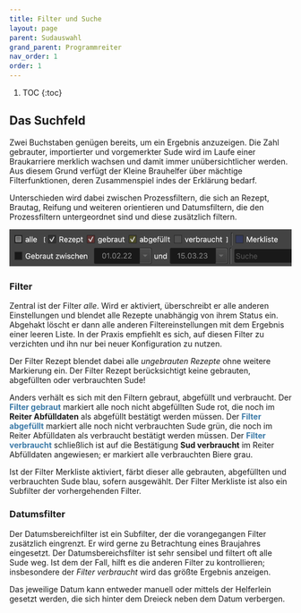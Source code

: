 ```yaml
---
title: Filter und Suche
layout: page
parent: Sudauswahl
grand_parent: Programmreiter
nav_order: 1
order: 1
---
```


1. TOC
{:toc}

## Das Suchfeld

Zwei Buchstaben genügen bereits, um ein Ergebnis anzuzeigen. Die Zahl gebrauter, importierter und vorgemerkter Sude wird im Laufe einer Braukarriere merklich wachsen und damit immer unübersichtlicher werden. Aus diesem Grund verfügt der Kleine Brauhelfer über mächtige Filterfunktionen, deren Zusammenspiel indes der Erklärung bedarf.

Unterschieden wird dabei zwischen Prozessfiltern, die sich an Rezept, Brautag, Reifung und weiteren orientieren und Datumsfiltern, die den Prozessfiltern untergeordnet sind und diese zusätzlich filtern.

![image](/assets/images/pictorial/0001_suddatum_web.png)

### Filter

Zentral ist der Filter _alle_. Wird er aktiviert, überschreibt er alle anderen Einstellungen und blendet alle Rezepte unabhängig von ihrem Status ein. Abgehakt löscht er dann alle anderen Filtereinstellungen mit dem Ergebnis einer leeren Liste. In der Praxis empfiehlt es sich, auf diesen Filter zu verzichten und ihn nur bei neuer Konfiguration zu nutzen.

Der Filter Rezept blendet dabei alle _ungebrauten Rezepte_ ohne weitere Markierung ein. Der Filter Rezept berücksichtigt keine gebrauten, abgefüllten oder verbrauchten Sude!

Anders verhält es sich mit den Filtern gebraut, abgefüllt und verbraucht. Der <span style="color: #3978A6">**Filter gebraut**</span> markiert alle noch nicht abgefüllten Sude rot, die noch im **Reiter Abfülldaten** als abgefüllt bestätigt werden müssen. Der <span style="color: #3978A6">**Filter abgefüllt**</span> markiert alle noch nicht verbrauchten Sude grün, die noch im Reiter Abfülldaten als verbraucht bestätigt werden müssen. Der <span style="color: #3978A6">**Filter verbraucht**</span> schließlich ist auf die Bestätigung **Sud verbraucht** im Reiter Abfülldaten angewiesen; er markiert alle verbrauchten Biere grau.

Ist der Filter Merkliste aktiviert, färbt dieser alle gebrauten, abgefüllten und verbrauchten Sude blau, sofern ausgewählt. Der Filter Merkliste ist also ein Subfilter der vorhergehenden Filter.

### Datumsfilter

Der Datumsbereichfilter ist ein Subfilter, der die vorangegangen Filter zusätzlich eingrenzt. Er wird gerne zu Betrachtung eines Braujahres eingesetzt. Der Datumsbereichsfilter ist sehr sensibel und filtert oft alle Sude weg. Ist dem der Fall, hilft es die anderen Filter zu kontrollieren; insbesondere der _Filter verbraucht_ wird das größte Ergebnis anzeigen.

Das jeweilige Datum kann entweder manuell oder mittels der Helferlein gesetzt werden, die sich hinter dem Dreieck neben dem Datum verbergen.
